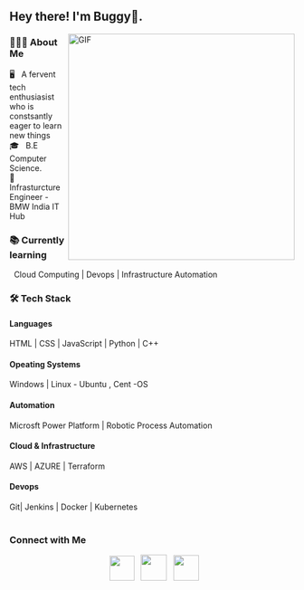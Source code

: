 <h2> Hey there! I'm Buggy👾. </h2>
<img align="right" alt="GIF" src="https://c.tenor.com/NOYF3f82b_gAAAAC/programmer.gif" width="400"/>
<h3> 👨🏻‍💻 About Me </h3>
🖥️ &nbsp; A fervent tech enthusiasist who is constsantly eager to learn new things<br>
🎓 &nbsp; B.E Computer Science.<br>
🏢  Infrasturcture Engineer - BMW India IT Hub
 <h3> 📚 Currently learning </h3>
&nbsp; Cloud Computing | Devops | Infrastructure Automation 
  <h3>🛠 Tech Stack</h3>
<h4>Languages</h4> 
HTML | CSS | JavaScript | Python | C++ 
<h4>Opeating Systems</h4>
Windows | Linux - Ubuntu , Cent -OS
<h4>Automation</h4>
Microsft Power Platform | Robotic Process Automation
<h4>Cloud & Infrastructure</h4>
AWS | AZURE | Terraform
<h4>Devops</h4>
Git| Jenkins | Docker | Kubernetes



<br>
</br>
<h3>  Connect with Me </h3>
<p align="center">  
&nbsp; <a href="https://www.instagram.com/_.buuggy._" target="_blank" rel="noopener noreferrer"><img src="https://cdn-icons.flaticon.com/png/512/3955/premium/3955024.png?token=exp=1635235571~hmac=2a3d7c51ea5fc1d63358846d7542c821" width="44" /></a> 
&nbsp; <a href="mailto:bagath006@gmail.com" target="_blank" rel="noopener noreferrer"><img src="https://cdn-icons-png.flaticon.com/512/270/270021.png"  width="46" /></a>
&nbsp; <a href="https://www.linkedin.com/in/bagath-singh-40aba0216/" target="_blank" rel="noopener noreferrer"><img src="https://cdn-icons.flaticon.com/png/512/1377/premium/1377213.png?token=exp=1635236139~hmac=dd5a9f53c216b75b9002f32575561b25" width="45" /></a>
</p>
